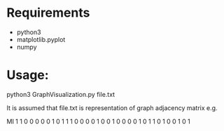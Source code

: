 # Requirements
- python3
- matplotlib.pyplot
- numpy

# Usage:
python3 GraphVisualization.py file.txt

It is assumed that file.txt is representation of graph adjacency matrix e.g.

MI
1 1 0 0 0 0 0
1 0 1 1 1 0 0
0 0 1 0 0 1 0
0 0 0 1 0 1 1
0 1 0 0 1 0 1
